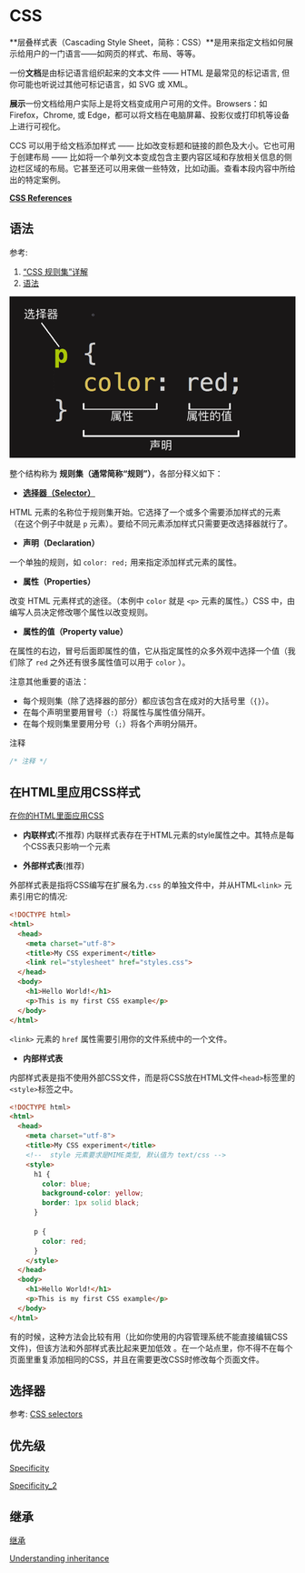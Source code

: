 # CSS

**层叠样式表（Cascading Style Sheet，简称：CSS）**是用来指定文档如何展示给用户的一门语言——如网页的样式、布局、等等。

一份**文档**是由标记语言组织起来的文本文件 —— HTML 是最常见的标记语言, 但你可能也听说过其他可标记语言，如 SVG 或 XML。

**展示**一份文档给用户实际上是将文档变成用户可用的文件。Browsers：如 Firefox，Chrome, 或 Edge，都可以将文档在电脑屏幕、投影仪或打印机等设备上进行可视化。

CCS 可以用于给文档添加样式 —— 比如改变标题和链接的颜色及大小。它也可用于创建布局 —— 比如将一个单列文本变成包含主要内容区域和存放相关信息的侧边栏区域的布局。它甚至还可以用来做一些特效，比如动画。查看本段内容中所给出的特定案例。

[**CSS References**](https://developer.mozilla.org/en-US/docs/Web/CSS/Reference)

##  语法

参考: 

1. [“CSS 规则集”详解](https://developer.mozilla.org/zh-CN/docs/Learn/Getting_started_with_the_web/CSS_basics#CSS_%E7%A9%B6%E7%AB%9F%E4%BB%80%E4%B9%88%E6%9D%A5%E5%A4%B4%EF%BC%9F)
2. [语法](https://developer.mozilla.org/en-US/docs/Web/CSS/Syntax)

![规则集](2020-10-20-15-52-05.png)

整个结构称为 **规则集（通常简称“规则”）**，各部分释义如下：

- [**选择器（Selector）**](https://developer.mozilla.org/en-US/docs/Learn/CSS/Building_blocks/Selectors)

HTML 元素的名称位于规则集开始。它选择了一个或多个需要添加样式的元素（在这个例子中就是 `p` 元素）。要给不同元素添加样式只需要更改选择器就行了。
- **声明（Declaration）**

一个单独的规则，如 `color: red;` 用来指定添加样式元素的属性。
- **属性（Properties）**

改变 HTML 元素样式的途径。（本例中 `color` 就是 `<p>` 元素的属性。）CSS 中，由编写人员决定修改哪个属性以改变规则。
- **属性的值（Property value）**

在属性的右边，冒号后面即属性的值，它从指定属性的众多外观中选择一个值（我们除了 `red` 之外还有很多属性值可以用于 `color` ）。

注意其他重要的语法：

- 每个规则集（除了选择器的部分）都应该包含在成对的大括号里（`{}`）。
- 在每个声明里要用冒号（`:`）将属性与属性值分隔开。
- 在每个规则集里要用分号（`;`）将各个声明分隔开。

注释

```css
/* 注释 */
```

## 在HTML里应用CSS样式

[在你的HTML里面应用CSS](https://developer.mozilla.org/zh-CN/docs/Learn/CSS/First_steps/How_CSS_is_structured#%E5%9C%A8%E4%BD%A0%E7%9A%84HTML%E9%87%8C%E9%9D%A2%E5%BA%94%E7%94%A8CSS)

- **内联样式**(不推荐)
内联样式表存在于HTML元素的style属性之中。其特点是每个CSS表只影响一个元素

- **外部样式表**(推荐)

外部样式表是指将CSS编写在扩展名为`.css` 的单独文件中，并从HTML`<link>` 元素引用它的情况:

```html
<!DOCTYPE html>
<html>
  <head>
    <meta charset="utf-8">
    <title>My CSS experiment</title>
    <link rel="stylesheet" href="styles.css">
  </head>
  <body>
    <h1>Hello World!</h1>
    <p>This is my first CSS example</p>
  </body>
</html>
```
`<link>` 元素的 `href` 属性需要引用你的文件系统中的一个文件。

- **内部样式表**

内部样式表是指不使用外部CSS文件，而是将CSS放在HTML文件`<head>`标签里的`<style>`标签之中。

```html
<!DOCTYPE html>
<html>
  <head>
    <meta charset="utf-8">
    <title>My CSS experiment</title>
    <!--  style 元素要求是MIME类型, 默认值为 text/css -->
    <style>
      h1 {
        color: blue;
        background-color: yellow;
        border: 1px solid black;
      }

      p {
        color: red;
      }
    </style>
  </head>
  <body>
    <h1>Hello World!</h1>
    <p>This is my first CSS example</p>
  </body>
</html>
```

有的时候，这种方法会比较有用（比如你使用的内容管理系统不能直接编辑CSS文件)，但该方法和外部样式表比起来更加低效 。在一个站点里，你不得不在每个页面里重复添加相同的CSS，并且在需要更改CSS时修改每个页面文件。

## 选择器

参考: [CSS selectors](https://developer.mozilla.org/en-US/docs/Web/CSS/CSS_Selectors)

## 优先级

[Specificity](https://developer.mozilla.org/en-US/docs/Web/CSS/Specificity)

[Specificity_2](https://developer.mozilla.org/en-US/docs/Learn/CSS/Building_blocks/Cascade_and_inheritance#Specificity_2)

## 继承

[继承](https://developer.mozilla.org/zh-CN/docs/Web/CSS/inheritance)

[Understanding inheritance](https://developer.mozilla.org/en-US/docs/Learn/CSS/Building_blocks/Cascade_and_inheritance#Understanding_inheritance)
